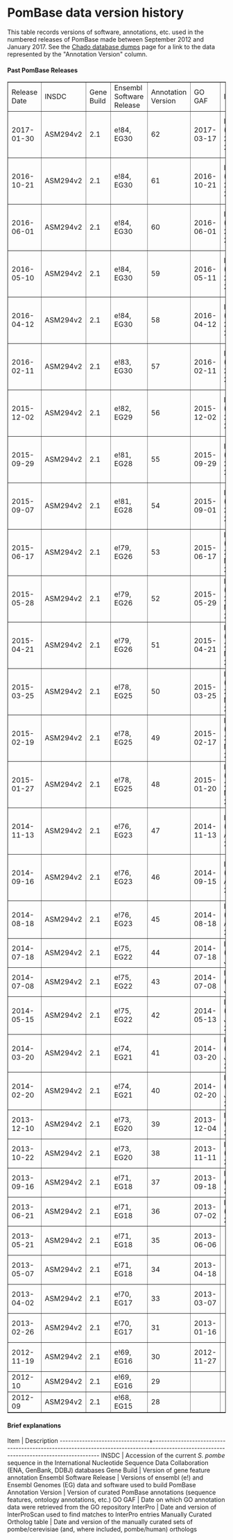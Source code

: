 # PomBase data version history

This table records versions of software, annotations, etc. used in the
numbered releases of PomBase made between September 2012 and January
2017. See the [Chado database dumps](downloads/chado-database-dumps)
page for a link to the data represented by the "Annotation Version"
column.

#### Past PomBase Releases ####

<table border="1">
 <tbody>
 <tr>
  <td>Release Date</td>
  <td>INSDC</td>
  <td>Gene Build</td>
  <td>Ensembl Software Release</td>
  <td>Annotation Version</td>
  <td>GO GAF</td>
  <td>InterPro</td>
  <td>Manually Curated Ortholog table</td>
 </tr>
 <tr>
  <td>2017-01-30</td>
  <td>ASM294v2</td>
  <td>2.1</td>
  <td><span>e!84, EG30</span></td>
  <td>62</td>
  <td>2017-03-17</td>
  <td><span>InterProScan5 (5.14-53.0 23 July 2015)</span></td>
  <td>pombe/cerevisiae: 2.21 (2014-08-31); pombe/human 2015-08-13</td>
 </tr>
 <tr>
  <td>2016-10-21</td>
  <td>ASM294v2</td>
  <td>2.1</td>
  <td><span>e!84, EG30</span></td>
  <td>61</td>
  <td>2016-10-21</td>
  <td><span>InterProScan5 (5.14-53.0 23 July 2015)</span></td>
  <td>pombe/cerevisiae: 2.21 (2014-08-31); pombe/human 2015-08-13</td>
 </tr>
 <tr>
  <td>2016-06-01</td>
  <td>ASM294v2</td>
  <td>2.1</td>
  <td><span>e!84, EG30</span></td>
  <td>60</td>
  <td>2016-06-01</td>
  <td><span>InterProScan5 (5.14-53.0 23 July 2015)</span></td>
  <td>pombe/cerevisiae: 2.21 (2014-08-31); pombe/human 2015-08-13</td>
 </tr>
 <tr>
  <td>2016-05-10</td>
  <td>ASM294v2</td>
  <td>2.1</td>
  <td><span>e!84, EG30</span></td>
  <td>59</td>
  <td>2016-05-11</td>
  <td><span>InterProScan5 (5.14-53.0 23 July 2015)</span></td>
  <td>pombe/cerevisiae: 2.21 (2014-08-31); pombe/human 2015-08-13</td>
 </tr>
 <tr>
  <td>2016-04-12</td>
  <td>ASM294v2</td>
  <td>2.1</td>
  <td><span>e!84, EG30</span></td>
  <td>58</td>
  <td>2016-04-12</td>
  <td><span>InterProScan5 (5.14-53.0 23 July 2015)</span></td>
  <td>pombe/cerevisiae: 2.21 (2014-08-31); pombe/human 2015-08-13</td>
 </tr>
 <tr>
  <td>2016-02-11</td>
  <td>ASM294v2</td>
  <td>2.1</td>
  <td><span>e!83, EG30</span></td>
  <td>57</td>
  <td>2016-02-11</td>
  <td><span>InterProScan5 (5.14-53.0 23 July 2015)</span></td>
  <td>pombe/cerevisiae: 2.21 (2014-08-31); pombe/human 2015-08-13</td>
 </tr>
 <tr>
  <td>2015-12-02</td>
  <td>ASM294v2</td>
  <td>2.1</td>
  <td><span>e!82, EG29</span></td>
  <td>56</td>
  <td>2015-12-02</td>
  <td><span>InterProScan5 (5.14-53.0 23 July 2015)</span></td>
  <td>pombe/cerevisiae: 2.21 (2014-08-31); pombe/human 2015-08-13</td>
 </tr>
 <tr>
  <td>2015-09-29</td>
  <td>ASM294v2</td>
  <td>2.1</td>
  <td><span>e!81, EG28</span></td>
  <td>55</td>
  <td>2015-09-29</td>
  <td><span>InterProScan5 (5.14-53.0 23 July 2015)</span></td>
  <td>pombe/cerevisiae: 2.21 (2014-08-31); pombe/human 2015-08-13</td>
 </tr>
 <tr>
  <td>2015-09-07</td>
  <td>ASM294v2</td>
  <td>2.1</td>
  <td><span>e!81, EG28</span></td>
  <td>54</td>
  <td>2015-09-01</td>
  <td><span>InterProScan5 (5.14-53.0 23 July 2015)</span></td>
  <td>pombe/cerevisiae: 2.21 (2014-08-31); pombe/human 2015-08-13</td>
 </tr>
 <tr>
  <td>2015-06-17</td>
  <td>ASM294v2</td>
  <td>2.1</td>
  <td><span>e!79, EG26</span></td>
  <td>53</td>
  <td>2015-06-17</td>
  <td>InterProScan5 (5.8-49.0 20-November-2014)</td>
  <td>pombe/cerevisiae: 2.20 (2014-08-31); pombe/human 2015-05-27</td>
 </tr>
 <tr>
  <td>2015-05-28</td>
  <td>ASM294v2</td>
  <td>2.1</td>
  <td><span>e!79, EG26</span></td>
  <td>52</td>
  <td>2015-05-29</td>
  <td><span>InterProScan5 (5.8-49.0 20-November-2014)</span></td>
  <td>pombe/cerevisiae: 2.20 (2014-08-31); pombe/human 2015-05-27</td>
 </tr>
 <tr>
  <td>2015-04-21</td>
  <td>ASM294v2</td>
  <td>2.1</td>
  <td><span>e!79, EG26</span></td>
  <td>51</td>
  <td>2015-04-21</td>
  <td><span>InterProScan5 (5.8-49.0 20-November-2014)</span></td>
  <td>pombe/cerevisiae: 2.20 (2014-08-31); pombe/human 2015-03-10</td>
 </tr>
 <tr>
  <td>2015-03-25</td>
  <td>ASM294v2</td>
  <td>2.1</td>
  <td><span>e!78, EG25</span></td>
  <td>50</td>
  <td>2015-03-25</td>
  <td><span>InterProScan5 (5.8-49.0 20-November-2014)</span></td>
  <td>pombe/cerevisiae: 2.20 (2014-08-31); pombe/human 2015-03-10</td>
 </tr>
 <tr>
  <td>2015-02-19</td>
  <td>ASM294v2</td>
  <td>2.1</td>
  <td><span>e!78, EG25</span></td>
  <td>49</td>
  <td>2015-02-17</td>
  <td><span>InterProScan5 (5.8-49.0 20-November-2014)</span></td>
  <td>pombe/cerevisiae: 2.20 (2014-08-31); pombe/human 2014-09-01</td>
 </tr>
 <tr>
  <td>2015-01-27</td>
  <td>ASM294v2</td>
  <td>2.1</td>
  <td><span>e!78, EG25</span></td>
  <td>48</td>
  <td>2015-01-20</td>
  <td><span>InterProScan5 (5.8-49.0 20-November-2014)</span></td>
  <td>pombe/cerevisiae: 2.20 (2014-08-31); pombe/human 2014-09-01</td>
 </tr>
 <tr>
  <td>2014-11-13</td>
  <td>ASM294v2</td>
  <td>2.1</td>
  <td><span>e!76, EG23</span></td>
  <td>47</td>
  <td>2014-11-13</td>
  <td><span>InterProScan5 (5.7-48.0 August-2014)</span></td>
  <td>pombe/cerevisiae: 2.20 (2014-08-31); pombe/human 2014-09-01</td>
 </tr>
 <tr>
  <td>2014-09-16</td>
  <td>ASM294v2</td>
  <td>2.1</td>
  <td><span>e!76, EG23</span></td>
  <td>46</td>
  <td>2014-09-15</td>
  <td><span>InterProScan5 (5.7-48.0 August-2014)</span></td>
  <td>pombe/cerevisiae: 2.20 (2014-08-31); pombe/human 2014-09-01</td>
 </tr>
 <tr>
  <td>2014-08-18</td>
  <td>ASM294v2</td>
  <td>2.1</td>
  <td><span>e!76, EG23</span></td>
  <td>45</td>
  <td>2014-08-18</td>
  <td><span>InterProScan5 (5.7-48.0 August-2014)</span></td>
  <td>pombe/cerevisiae: 2.18 (2012-11-07)</td>
 </tr>
 <tr>
  <td>2014-07-18</td>
  <td>ASM294v2</td>
  <td>2.1</td>
  <td><span>e!75, EG22</span></td>
  <td>44</td>
  <td>2014-07-18</td>
  <td><span>InterProScan5 (5.4-47.0 June-2014)</span></td>
  <td>pombe/cerevisiae: 2.18 (2012-11-07)</td>
 </tr>
 <tr>
  <td>2014-07-08</td>
  <td>ASM294v2</td>
  <td>2.1</td>
  <td><span>e!75, EG22</span></td>
  <td>43</td>
  <td>2014-07-08</td>
  <td><span>InterProScan5 (5.4-47.0 June-2014)</span></td>
  <td>pombe/cerevisiae: 2.18 (2012-11-07)</td>
 </tr>
 <tr>
  <td>2014-05-15</td>
  <td>ASM294v2</td>
  <td>2.1</td>
  <td><span>e!75, EG22</span></td>
  <td>42</td>
  <td>2014-05-13</td>
  <td><span>InterProScan5 (5.3-46.0 January-2014)</span></td>
  <td>pombe/cerevisiae: 2.18 (2012-11-07)</td>
 </tr>
 <tr>
  <td>2014-03-20</td>
  <td>ASM294v2</td>
  <td>2.1</td>
  <td><span>e!74, EG21</span></td>
  <td>41</td>
  <td>2014-03-20</td>
  <td><span>InterProScan5 (5.3-46.0 January-2014)</span></td>
  <td>pombe/cerevisiae: 2.18 (2012-11-07)</td>
 </tr>
 <tr>
  <td>2014-02-20</td>
  <td>ASM294v2</td>
  <td>2.1</td>
  <td><span>e!74, EG21</span></td>
  <td>40</td>
  <td>2014-02-20</td>
  <td><span>InterProScan5 (5.3-46.0 January-2014)</span></td>
  <td>pombe/cerevisiae: 2.18 (2012-11-07)</td>
 </tr>
 <tr>
  <td>2013-12-10</td>
  <td>ASM294v2</td>
  <td>2.1</td>
  <td><span>e!73, EG20</span></td>
  <td>39</td>
  <td>2013-12-04</td>
  <td><span>InterProScan5 (2013-04-24)</span></td>
  <td>pombe/cerevisiae: 2.18 (2012-11-07)</td>
 </tr>
 <tr>
  <td>2013-10-22</td>
  <td>ASM294v2</td>
  <td>2.1&nbsp;</td>
  <td><span>e!73, EG20</span></td>
  <td>38</td>
  <td>2013-11-11</td>
  <td><span>InterProScan5 (2013-04-24)</span></td>
  <td>pombe/cerevisiae: 2.18 (2012-11-07)</td>
 </tr>
 <tr>
  <td>2013-09-16</td>
  <td>ASM294v2</td>
  <td>2.1</td>
  <td><span>e!71, EG18</span></td>
  <td>37</td>
  <td>2013-09-18</td>
  <td><span>InterProScan5 (2013-04-24)</span></td>
  <td>pombe/cerevisiae: 2.18 (2012-11-07)</td>
 </tr>
 <tr>
  <td>2013-06-21</td>
  <td>ASM294v2</td>
  <td>2.1</td>
  <td>e!71, EG18</td>
  <td>36</td>
  <td>2013-07-02</td>
  <td>InterProScan5 (2013-04-24)</td>
  <td>pombe/cerevisiae: 2.18 (2012-11-07)</td>
 </tr>
 <tr>
  <td>2013-05-21</td>
  <td>ASM294v2</td>
  <td>2.1</td>
  <td><span>e!71, EG18</span>&nbsp;</td>
  <td>35</td>
  <td>2013-06-06</td>
  <td>&nbsp;</td>
  <td>pombe/cerevisiae: 2.18 (2012-11-07)</td>
 </tr>
 <tr>
  <td>2013-05-07</td>
  <td>ASM294v2</td>
  <td>2.1</td>
  <td><span>e!71, EG18</span>&nbsp;</td>
  <td>34</td>
  <td>2013-04-18</td>
  <td>&nbsp;</td>
  <td>pombe/cerevisiae: 2.18 (2012-11-07)</td>
 </tr>
 <tr>
  <td>2013-04-02</td>
  <td>ASM294v2</td>
  <td>2.1</td>
  <td>e!70, EG17</td>
  <td>33</td>
  <td>2013-03-07</td>
  <td>&nbsp;</td>
  <td>pombe/cerevisiae: 2.18 (2012-11-07)</td>
 </tr>
 <tr>
  <td>2013-02-26</td>
  <td>ASM294v2</td>
  <td>2.1</td>
  <td><span>e!70, EG17</span>&nbsp;</td>
  <td>31</td>
  <td>2013-01-16</td>
  <td>&nbsp;</td>
  <td>pombe/cerevisiae: 2.18 (2012-11-07)</td>
 </tr>
 <tr>
  <td>2012-11-19</td>
  <td>ASM294v2</td>
  <td>2.1</td>
  <td><span>e!69, EG16</span>&nbsp;</td>
  <td>30</td>
  <td>2012-11-27</td>
  <td>&nbsp;</td>
  <td>pombe/cerevisiae: 2.18 (2012-11-07)</td>
 </tr>
 <tr>
  <td><span>2012-10</span></td>
  <td><span>ASM294v2</span></td>
  <td>2.1</td>
  <td><span>e!69, EG16</span>&nbsp;</td>
  <td>29&nbsp;</td>
  <td>&nbsp;</td>
  <td>&nbsp;</td>
  <td>&nbsp;</td>
 </tr>
 <tr>
  <td><span>2012-09</span></td>
  <td><span>ASM294v2</span></td>
  <td>2.1&nbsp;</td>
  <td><span>e!68, EG15</span>&nbsp;</td>
  <td>28&nbsp;</td>
  <td>&nbsp;</td>
  <td>&nbsp;</td>
  <td>&nbsp;</td>
 </tr>
 </tbody>
</table>


#### Brief explanations ####

Item                            | Description
--------------------------------+-----------------------------------------------------------------------------------------------------------------------------------------
INSDC                           | Accession of the current *S. pombe* sequence in the International Nucleotide Sequence Data Collaboration (ENA, GenBank, DDBJ) databases
Gene Build                      | Version of gene feature annotation
Ensembl Software Release        | Versions of ensembl (e!) and Ensembl Genomes (EG) data and software used to build PomBase
Annotation Version              | Version of curated PomBase annotations (sequence features, ontology annotations, etc.)
GO GAF                          | Date on which GO annotation data were retrieved from the GO repository
InterPro                        | Date and version of InterProScan used to find matches to InterPro entries
Manually Curated Ortholog table | Date and version of the manually curated sets of pombe/cerevisiae (and, where included, pombe/human) orthologs
